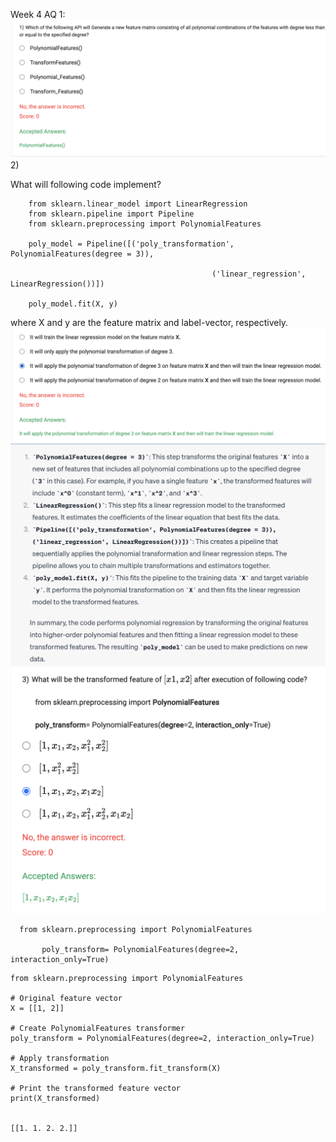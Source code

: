 Week 4 AQ 1: 
![](2023-07-05-08-15-00.png)
2) 

What will following code implement?
```
    from sklearn.linear_model import LinearRegression
    from sklearn.pipeline import Pipeline
    from sklearn.preprocessing import PolynomialFeatures

    poly_model = Pipeline([('poly_transformation', PolynomialFeatures(degree = 3)), 
                                           
                                             ('linear_regression', LinearRegression())])

    poly_model.fit(X, y)
```
where X and y are the feature matrix and label-vector, respectively.
![](2023-07-05-08-16-59.png)
![](2023-07-05-08-19-05.png)
![](2023-07-05-08-19-53.png)
```
  from sklearn.preprocessing import PolynomialFeatures

       poly_transform= PolynomialFeatures(degree=2, interaction_only=True)
```
```
from sklearn.preprocessing import PolynomialFeatures

# Original feature vector
X = [[1, 2]]

# Create PolynomialFeatures transformer
poly_transform = PolynomialFeatures(degree=2, interaction_only=True)

# Apply transformation
X_transformed = poly_transform.fit_transform(X)

# Print the transformed feature vector
print(X_transformed)


[[1. 1. 2. 2.]]
```
